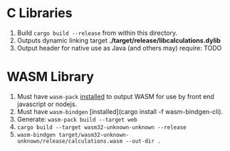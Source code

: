 # C Libraries
1. Build `cargo build --release` from within this directory.
1. Outputs dynamic linking target **./target/release/libcalculations.dylib**
1. Output header for native use as Java (and others may) require: TODO


# WASM Library
1. Must have `wasm-pack` [installed](https://rustwasm.github.io/wasm-pack/installer) to output WASM for use by front end javascript or nodejs.
1. Must have `wasm-bindgen` [installed](cargo install -f wasm-bindgen-cli).
1. Generate: `wasm-pack build --target web`
1. `cargo build --target wasm32-unknown-unknown --release`
1. `wasm-bindgen target/wasm32-unknown-unknown/release/calculations.wasm --out-dir .`


